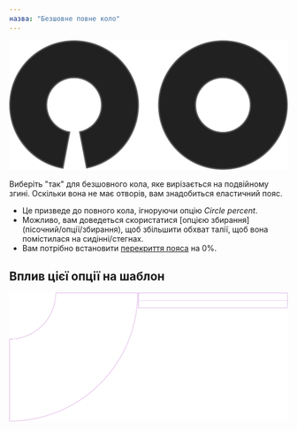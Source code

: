 ```yaml
---
назва: "Безшовне повне коло"
---
```


![Безшовне повне коло](seamlessfullcircle.svg)

Виберіть "так" для безшовного кола, яке вирізається на подвійному згині. Оскільки вона не має отворів, вам знадобиться еластичний пояс.

<Note>

- Це призведе до повного кола, ігноруючи опцію _Circle percent_.
- Можливо, вам доведеться скористатися [опцією збирання] (пісочний/опції/збирання), щоб збільшити обхват талії, щоб вона помістилася на сидінні/стегнах.
- Вам потрібно встановити [перекриття пояса](sandy/options/waistbandoverlap) на 0%.

</Note>

## Вплив цієї опції на шаблон

![На цьому зображенні показано вплив цієї опції шляхом накладання декількох варіантів, які мають різне значення для цієї опції](sandy_seamlessfullcircle_sample.svg "Вплив цієї опції на шаблон")
